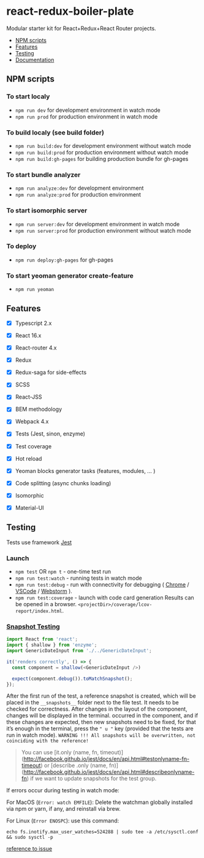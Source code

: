 # react-redux-boiler-plate
Modular starter kit for React+Redux+React Router projects.

* [NPM scripts](#NPM-scripts)
* [Features](#Features)
* [Testing](#Testing)
* [Documentation](./docs/ru/main.md)

## NPM scripts
### To start localy
- ```npm run dev``` for development environment in watch mode
- ```npm run prod``` for production environment in watch mode

### To build localy (see build folder)
- ```npm run build:dev``` for development environment without watch mode
- ```npm run build:prod``` for production environment without watch mode
- ```npm run build:gh-pages``` for building production bundle for gh-pages

### To start bundle analyzer
- ```npm run analyze:dev``` for development environment
- ```npm run analyze:prod``` for production environment

### To start isomorphic server
- ```npm run server:dev``` for development environment in watch mode
- ```npm run server:prod``` for production environment without watch mode

### To deploy
- ```npm run deploy:gh-pages``` for gh-pages

### To start yeoman generator create-feature
- ```npm run yeoman```

## Features
- [x] Typescript 2.x
- [x] React 16.x
- [x] React-router 4.x
- [x] Redux
- [x] Redux-saga for side-effects
- [x] SCSS
- [x] React-JSS
- [x] BEM methodology
- [x] Webpack 4.x
- [x] Tests (Jest, sinon, enzyme)
- [x] Test coverage
- [x] Hot reload
- [x] Yeoman blocks generator tasks (features, modules, ... )
- [x] Code splitting (async chunks loading)
- [x] Isomorphic
- [x] Material-UI


## Testing

Tests use framework [Jest](http://facebook.github.io/jest/)

### Launch

* `npm test` OR `npm t` - one-time test run
* `npm run test:watch` - running tests in watch mode
* `npm run test:debug` - run with connectivity for debugging
(
  [Chrome](http://facebook.github.io/jest/docs/en/troubleshooting.html#content) /
  [VSCode](http://facebook.github.io/jest/docs/en/troubleshooting.html#debugging-in-vs-code) /
  [Webstorm](http://facebook.github.io/jest/docs/en/troubleshooting.html#debugging-in-webstorm)
).
* `npm run test:coverage` - launch with code card generation Results can be opened in a browser.
`<projectDir>/coverage/lcov-report/index.html`.

### [Snapshot Testing](http://facebook.github.io/jest/docs/en/snapshot-testing.html#content)

```typescript
import React from 'react';
import { shallow } from 'enzyme';
import GenericDateInput from './../GenericDateInput';

it('renders correctly', () => {
  const component = shallow(<GenericDateInput />)

  expect(component.debug()).toMatchSnapshot();
});
```

After the first run of the test, a reference snapshot is created, which will be placed in the `__snapshots__` folder next to the file
test. It needs to be checked for correctness. After changes in the layout of the component, changes will be displayed in the terminal.
occurred in the component, and if these changes are expected, then new snapshots need to be fixed, for that it’s enough
in the terminal, press the `" u "` key (provided that the tests are run in watch mode). `WARNING !!! All snapshots will be overwritten,
not coinciding with the reference! `

> You can use [it.only (name, fn, timeout)] (http://facebook.github.io/jest/docs/en/api.html#testonlyname-fn-timeout) or [describe .only (name, fn)] (http://facebook.github.io/jest/docs/en/api.html#describeonlyname-fn) if we want to update snapshots for the test group.

If errors occur during testing in watch mode:

For MacOS (`Error: watch EMFILE`): Delete the watchman globally installed via npm or yarn, if any, and reinstall via brew.

For Linux (`Error ENOSPC`): use this command:
```
echo fs.inotify.max_user_watches=524288 | sudo tee -a /etc/sysctl.conf && sudo sysctl -p
``` 
[reference to issue](https://github.com/facebook/jest/issues/3254)
